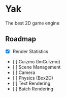 # Yak
The best 2D game engine

## Roadmap
- [x] Render Statistics
- [ ] Guizmo (ImGuizmo)
- [ ] Scene Management
- [ ] Camera
- [ ] Physics (Box2D)
- [ ] Text Rendering
- [ ] Batch Rendering

